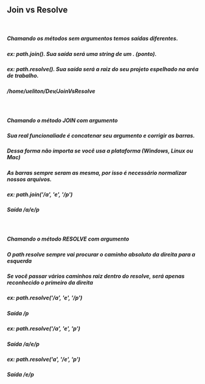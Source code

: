 <h2>Join vs Resolve</h2>

</br>

<h5>Chamando os métodos sem argumentos temos saídas diferentes.</h5>
<h5>ex: path.join(). Sua saída será uma string de um . (ponto).</h5>
<h5>ex: path.resolve(). Sua saída será a raiz do seu projeto espelhado na aréa de trabalho.</h5>
<h5>/home/ueliton/Dev/JoinVsResolve</h5>

</br>

<h5>Chamando o método JOIN com argumento</h5>
<h5>Sua real funcionaliade é concatenar seu argumento e corrigir as barras.</h5>
<h5>Dessa forma não importa se você usa a plataforma (Windows, Linux ou Mac)</h5>
<h5>As barras sempre seram as mesma, por isso é necessário normalizar nossos arquivos.</h5>
<h5>ex: path.join('/a', 'e', '/p')</h5>
<h5>Saída /a/e/p</h5>

</br>

<h5>Chamando o método RESOLVE com argumento</h5>
<h5>O path resolve sempre vai procurar o caminho absoluto da direita para a esquerda</h5>
<h5>Se você passar vários caminhos raiz dentro do resolve, será apenas reconhecido o primeiro da direita</h5>
<h5>ex: path.resolve('/a', 'e', '/p')</h5>
<h5>Saída /p</h5>
<h5>ex: path.resolve('/a', 'e', 'p')</h5>
<h5>Saída /a/e/p</h5>
<h5>ex: path.resolve('a', '/e', 'p')</h5>
<h5>Saída /e/p</h5>





